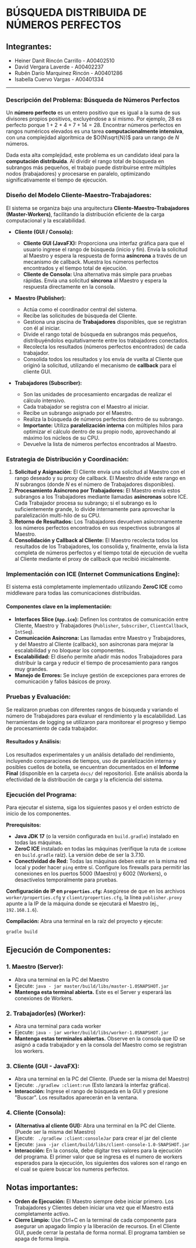 # BÚSQUEDA DISTRIBUIDA DE NÚMEROS PERFECTOS

## Integrantes:

* Heiner Danit Rincón Carrillo - A00402510
* David Vergara Laverde - A00402237
* Rubén Darío Marquinez Rincón - A00401286
* Isabella Cuervo Vargas - A00401334

---

### Descripción del Problema: Búsqueda de Números Perfectos

Un **número perfecto** es un entero positivo que es igual a la suma de sus divisores propios positivos, excluyéndose a sí mismo. Por ejemplo, 28 es perfecto porque $1 + 2 + 4 + 7 + 14 = 28$. Encontrar números perfectos en rangos numéricos elevados es una tarea **computacionalmente intensiva**, con una complejidad algorítmica de $O(N\sqrt{N})$ para un rango de $N$ números.

Dada esta alta complejidad, este problema es un candidato ideal para la **computación distribuida**. Al dividir el rango total de búsqueda en subrangos más pequeños, el trabajo puede distribuirse entre múltiples nodos (trabajadores) y procesarse en paralelo, optimizando significativamente el tiempo de ejecución.

### Diseño del Modelo Cliente-Maestro-Trabajadores:

El sistema se organiza bajo una arquitectura **Cliente-Maestro-Trabajadores (Master-Workers)**, facilitando la distribución eficiente de la carga computacional y la escalabilidad.

* **Cliente (GUI / Consola):**
    * **Cliente GUI (JavaFX):** Proporciona una interfaz gráfica para que el usuario ingrese el rango de búsqueda (inicio y fin). Envía la solicitud al Maestro y espera la respuesta de forma **asíncrona** a través de un mecanismo de callback. Muestra los números perfectos encontrados y el tiempo total de ejecución.
    * **Cliente de Consola:** Una alternativa más simple para pruebas rápidas. Envía una solicitud **síncrona** al Maestro y espera la respuesta directamente en la consola.

* **Maestro (Publisher):**
    * Actúa como el coordinador central del sistema.
    * Recibe las solicitudes de búsqueda del Cliente.
    * Gestiona una piscina de **Trabajadores** disponibles, que se registran con él al iniciar.
    * Divide el rango total de búsqueda en subrangos más pequeños, distribuyéndolos equitativamente entre los trabajadores conectados.
    * Recolecta los resultados (números perfectos encontrados) de cada trabajador.
    * Consolida todos los resultados y los envía de vuelta al Cliente que originó la solicitud, utilizando el mecanismo de **callback** para el cliente GUI.

* **Trabajadores (Subscriber):**
    * Son las unidades de procesamiento encargadas de realizar el cálculo intensivo.
    * Cada trabajador se registra con el Maestro al iniciar.
    * Recibe un subrango asignado por el Maestro.
    * Realiza la búsqueda de números perfectos dentro de su subrango.
    * **Importante:** Utiliza **paralelización interna** con múltiples hilos para optimizar el cálculo dentro de su propio nodo, aprovechando al máximo los núcleos de su CPU.
    * Devuelve la lista de números perfectos encontrados al Maestro.

### Estrategia de Distribución y Coordinación:

1.  **Solicitud y Asignación:** El Cliente envía una solicitud al Maestro con el rango deseado y su proxy de callback. El Maestro divide este rango en $N$ subrangos (donde $N$ es el número de Trabajadores disponibles).
2.  **Procesamiento Asíncrono por Trabajadores:** El Maestro envía estos subrangos a los Trabajadores mediante llamadas **asíncronas** sobre ICE. Cada Trabajador procesa su subrango; si el subrango es lo suficientemente grande, lo divide internamente para aprovechar la paralelización multi-hilo de su CPU.
3.  **Retorno de Resultados:** Los Trabajadores devuelven asíncronamente los números perfectos encontrados en sus respectivos subrangos al Maestro.
4.  **Consolidación y Callback al Cliente:** El Maestro recolecta todos los resultados de los Trabajadores, los consolida y, finalmente, envía la lista completa de números perfectos y el tiempo total de ejecución de vuelta al Cliente mediante el proxy de callback que recibió inicialmente.

### Implementación con ICE (Internet Communications Engine):

El sistema está completamente implementado utilizando **ZeroC ICE** como middleware para todas las comunicaciones distribuidas.

#### Componentes clave en la implementación:

* **Interfaces Slice (`App.ice`):** Definen los contratos de comunicación entre Cliente, Maestro y Trabajadores (`Publisher`, `Subscriber`, `ClientCallback`, `IntSeq`).
* **Comunicación Asíncrona:** Las llamadas entre Maestro y Trabajadores, y del Maestro al Cliente (callback), son asíncronas para mejorar la escalabilidad y no bloquear los componentes.
* **Escalabilidad:** El diseño permite añadir más nodos Trabajadores para distribuir la carga y reducir el tiempo de procesamiento para rangos muy grandes.
* **Manejo de Errores:** Se incluye gestión de excepciones para errores de comunicación y fallos básicos de proxy.

### Pruebas y Evaluación:

Se realizaron pruebas con diferentes rangos de búsqueda y variando el número de Trabajadores para evaluar el rendimiento y la escalabilidad. Las herramientas de logging se utilizaron para monitorear el progreso y tiempo de procesamiento de cada trabajador.

#### Resultados y Análisis:

Los resultados experimentales y un análisis detallado del rendimiento, incluyendo comparaciones de tiempos, uso de paralelización interna y posibles cuellos de botella, se encuentran documentados en el **Informe Final** (disponible en la carpeta `docs/` del repositorio). Este análisis aborda la efectividad de la distribución de carga y la eficiencia del sistema.

### Ejecución del Programa:

Para ejecutar el sistema, siga los siguientes pasos y el orden estricto de inicio de los componentes.

**Prerequisitos:**
* **Java JDK 17** (o la versión configurada en `build.gradle`) instalado en todas las máquinas.
* **ZeroC ICE** instalado en todas las máquinas (verifique la ruta de `iceHome` en `build.gradle` raíz). La versión debe de ser la 3.7.10.
* **Conectividad de Red:** Todas las máquinas deben estar en la misma red local y poder hacer `ping` entre sí. Configure los firewalls para permitir las conexiones en los puertos 5000 (Maestro) y 6002 (Workers), o desactívelos temporalmente para pruebas.

**Configuración de IP en `properties.cfg`:**
Asegúrese de que en los archivos `worker/properties.cfg` y `client/properties.cfg`, la línea `publisher.proxy` apunte a la IP de la máquina donde se ejecutará el Maestro (ej., `192.168.1.6`).

**Compilación:**
Abra una terminal en la raíz del proyecto y ejecute:
```bash
gradle build
```

## Ejecución de Componentes:

### 1. Maestro (Server):

* Abra una terminal en la PC del Maestro
* Ejecute: ```java - jar master/build/libs/master-1.0SNAPSHOT.jar```
* **Mantenga esta terminal abierta.** Este es el Server y esperará las conexiones de Workers.

### 2. Trabajador(es) (Worker):

* Abra una terminal para cada worker
* Ejecute: ```java - jar worker/build/libs/worker-1.0SNAPSHOT.jar```
* **Mantenga estas terminales abiertas.** Observe en la consola que ID se asignó a cada trabajador y en la consola del Maestro como se registran los workers.

### 3. Cliente (GUI - JavaFX):

* Abra una terminal en la PC del Cliente. (Puede ser la misma del Maestro)
* Ejecute: ```./gradlew :client:run``` (Esto lanzará la interfaz gráfica).
* **Interacción:** Ingrese el rango de búsqueda en la GUI y presione "Buscar". Los resultados aparecerán en la ventana.

### 4. Cliente (Consola):

* **(Alternativa al cliente GUI):** Abra una terminal en la PC del Cliente. (Puede ser la misma del Maestro)
* Ejecute: ``` ./gradlew :client:consoleJar``` para crear el jar del cliente
* Ejecute: ```java -jar client/build/libs/client-console-1.0-SNAPSHOT.jar```
* **Interacción:** En la consola, debe digitar tres valores para la ejecución del programa. El primer valor que se ingresa es el numero de workers esperados para la ejecución, los siguientes dos valores son el rango en el cual se quiere buscar los numeros perfectos. 

## Notas importantes:

* **Orden de Ejecución:** El Maestro siempre debe iniciar primero. Los Trabajadores y Clientes deben iniciar una vez que el Maestro está completamente activo.
* **Cierre Limpio:** Use Ctrl+C en la terminal de cada componente para asegurar un apagado limpio y la liberación de recursos. En el Cliente GUI, puede cerrar la pestaña de forma normal. El programa tambien se apaga de forma limpia.
